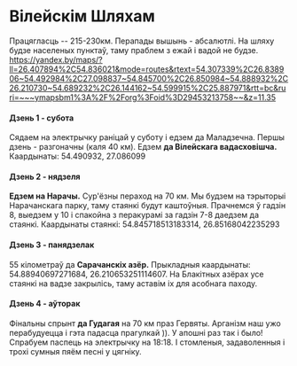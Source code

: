 # Вілейскім Шляхам
Працягласць -- 215-230км. Перапады вышынь - абсалютлі. На шляху будзе населеных пунктаў, таму праблем з ежай і вадой не будзе.
https://yandex.by/maps/?ll=26.407894%2C54.836021&mode=routes&rtext=54.307339%2C26.838906~54.492984%2C27.098837~54.845700%2C26.850984~54.888932%2C26.210730~54.689232%2C26.144162~54.599915%2C25.887971&rtt=bc&ruri=~~~ymapsbm1%3A%2F%2Forg%3Foid%3D29453213758~~&z=11.35
#### Дзень 1 - cубота
Сядаем на электрычку раніцай у суботу і едзем да Маладзечна. Першы дзень - разгоначны (каля 40 км). Едзем **да Вілейскага вадасховішча.** Каардынаты: 54.490932, 27.086099
#### Дзень 2 - нядзеля 
**Едзем на Нарачы.** Сур'ёзны пераход на 70 км. Мы будзем на тэрыторыі Нарачанскага парку, таму стаянкі будут каштоўныя.  Прачнемся ў гадзін 8, выедзем у 10 і спакойна з перакурамі за гадзін 7-8 даедзем да стаянкі. Каардынаты стаянкі: 54.845718513183314, 26.85168042235293
#### Дзень 3 - панядзелак 
55 кілометраў да **Сарачанскіх азёр.** Прыкладныя каардынаты: 54.88940697271684, 26.210653251114607. На Блакітных азёрах усе стаянкі на вадзе закрылісь, таму аставім іх для асобнага паходу.
#### Дзень 4 - аўторак 
Фінальны спрынт **да Гудагая** на 70 км праз Гервяты. Арганізм наш ужо перабудуецца і гэта падасца прагулкай )). У апошні раз так і было! Спрабуем паспець на электрычку на 18:18. І стомленыя, задаволенныя і трохі сумныя пяём песні у цягніку.
